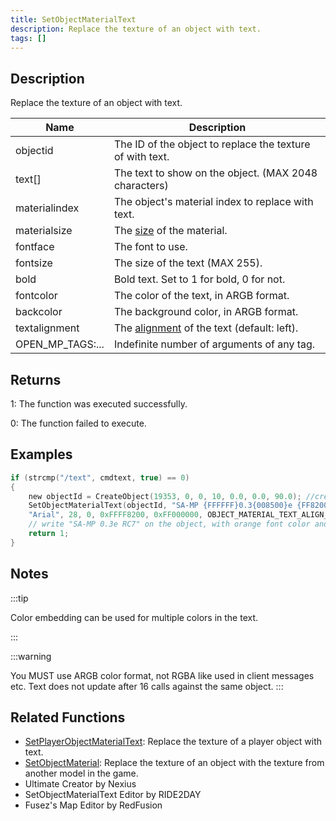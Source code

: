 ```yaml
---
title: SetObjectMaterialText
description: Replace the texture of an object with text.
tags: []
---
```


<VersionWarn version='SA-MP 0.3e' />

## Description

Replace the texture of an object with text.

| Name             | Description                                                                                   |
|------------------|-----------------------------------------------------------------------------------------------|
| objectid         | The ID of the object to replace the texture of with text.                                     |
| text[]           | The text to show on the object. (MAX 2048 characters)                                         |
| materialindex    | The object's material index to replace with text.                                             |
| materialsize     | The [size](/docs/scripting/resources/materialtextsizes) of the material.                      |
| fontface         | The font to use.                                                                              |
| fontsize         | The size of the text (MAX 255).                                                               |
| bold             | Bold text. Set to 1 for bold, 0 for not.                                                      |
| fontcolor        | The color of the text, in ARGB format.                                                        |
| backcolor        | The background color, in ARGB format.                                                         |
| textalignment    | The [alignment](/docs/scripting/resources/materialtextalignment) of the text (default: left). |
| OPEN_MP_TAGS:... | Indefinite number of arguments of any tag.                                                    |

## Returns

1: The function was executed successfully.

0: The function failed to execute.

## Examples

```c
if (strcmp("/text", cmdtext, true) == 0)
{
    new objectId = CreateObject(19353, 0, 0, 10, 0.0, 0.0, 90.0); //create the object
    SetObjectMaterialText(objectId, "SA-MP {FFFFFF}0.3{008500}e {FF8200}RC7", 0, OBJECT_MATERIAL_SIZE_256x128,
    "Arial", 28, 0, 0xFFFF8200, 0xFF000000, OBJECT_MATERIAL_TEXT_ALIGN_CENTER);
    // write "SA-MP 0.3e RC7" on the object, with orange font color and black background
    return 1;
}
```

## Notes

:::tip

Color embedding can be used for multiple colors in the text.

:::

:::warning

You MUST use ARGB color format, not RGBA like used in client messages etc.
Text does not update after 16 calls against the same object.
:::

## Related Functions

- [SetPlayerObjectMaterialText](SetPlayerObjectMaterialText): Replace the texture of a player object with text.
- [SetObjectMaterial](SetObjectMaterial): Replace the texture of an object with the texture from another model in the game.
- Ultimate Creator by Nexius
- SetObjectMaterialText Editor by RIDE2DAY
- Fusez's Map Editor by RedFusion
